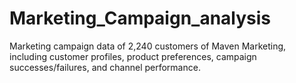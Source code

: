 # Marketing_Campaign_analysis
Marketing campaign data of 2,240 customers of Maven Marketing, including customer profiles, product preferences, campaign successes/failures, and channel performance.
